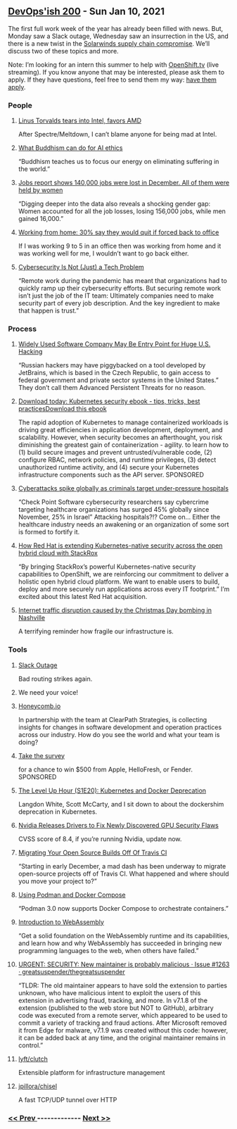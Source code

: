 ## [DevOps'ish 200](https://devopsish.com/200) - Sun Jan 10, 2021

The first full work week of the year has already been filled with news. But, Monday saw a Slack outage, Wednesday saw an insurrection in the US, and there is a new twist in the <a href="https://devopsish.com/solarwinds-supply-chain-compromise/">Solarwinds supply chain compromise</a>. We’ll discuss two of these topics and more.

Note: I’m looking for an intern this summer to help with <a href="https://OpenShift.tv">OpenShift.tv</a> (live streaming). If you know anyone that may be interested, please ask them to apply. If they have questions, feel free to send them my way: <a href="https://us-redhat.icims.com/jobs/83032/openshift.tv-associate-producer-internship/job">have them apply</a>.

### People

1. [Linus Torvalds tears into Intel, favors AMD](https://www.zdnet.com/article/linus-torvalds-tears-into-intel-favors-amd/)

    After Spectre/Meltdown, I can’t blame anyone for being mad at Intel.
1. [What Buddhism can do for AI ethics](https://www.technologyreview.com/2021/01/06/1015779/what-buddhism-can-do-ai-ethics/)

    “Buddhism teaches us to focus our energy on eliminating suffering in the world.”
1. [Jobs report shows 140,000 jobs were lost in December. All of them were held by women](https://www.cnn.com/2021/01/08/economy/women-job-losses-pandemic/index.html)

    “Digging deeper into the data also reveals a shocking gender gap: Women accounted for all the job losses, losing 156,000 jobs, while men gained 16,000.”
1. [Working from home: 30% say they would quit if forced back to office](https://www.usatoday.com/story/money/2021/01/05/jobs-home-29-professionals-would-quit-if-forced-go-back-office/4142830001/)

    If I was working 9 to 5 in an office then was working from home and it was working well for me, I wouldn’t want to go back either.
1. [Cybersecurity Is Not (Just) a Tech Problem](https://hbr.org/2021/01/cybersecurity-is-not-just-a-tech-problem)

    “Remote work during the pandemic has meant that organizations had to quickly ramp up their cybersecurity efforts. But securing remote work isn’t just the job of the IT team: Ultimately companies need to make security part of every job description. And the key ingredient to make that happen is trust.”
### Process

1. [Widely Used Software Company May Be Entry Point for Huge U.S. Hacking](https://www.nytimes.com/2021/01/06/us/politics/russia-cyber-hack.html)

    “Russian hackers may have piggybacked on a tool developed by JetBrains, which is based in the Czech Republic, to gain access to federal government and private sector systems in the United States.” They don’t call them Advanced Persistent Threats for no reason.
1. [Download today: Kubernetes security ebook - tips, tricks, best practicesDownload this ebook](https://security.stackrox.com/kubernetes-security-ebook-tips-tricks-best-practices.html?Source=DevOpsIsh&LSource=DevOpsIsh)

    The rapid adoption of Kubernetes to manage containerized workloads is driving great efficiencies in application development, deployment, and scalability. However, when security becomes an afterthought, you risk diminishing the greatest gain of containerization - agility.  to learn how to (1) build secure images and prevent untrusted/vulnerable code, (2) configure RBAC, network policies, and runtime privileges, (3) detect unauthorized runtime activity, and (4) secure your Kubernetes infrastructure components such as the API server. SPONSORED
1. [Cyberattacks spike globally as criminals target under-pressure hospitals](https://www.timesofisrael.com/cyberattacks-spike-globally-as-criminals-target-under-pressure-hospitals/)

    “Check Point Software cybersecurity researchers say cybercrime targeting healthcare organizations has surged 45% globally since November, 25% in Israel” Attacking hospitals?!? Come on… Either the healthcare industry needs an awakening or an organization of some sort is formed to fortify it.
1. [How Red Hat is extending Kubernetes-native security across the open hybrid cloud with StackRox](https://www.redhat.com/en/blog/how-red-hat-extending-kubernetes-native-security-across-open-hybrid-cloud-stackrox)

    “By bringing StackRox’s powerful Kubernetes-native security capabilities to OpenShift, we are reinforcing our commitment to deliver a holistic open hybrid cloud platform. We want to enable users to build, deploy and more securely run applications across every IT footprint.” I’m excited about this latest Red Hat acquisition.
1. [Internet traffic disruption caused by the Christmas Day bombing in Nashville](https://blog.cloudflare.com/internet-traffic-disruption-caused-by-the-christmas-day-bombing-in-nashville/)

    A terrifying reminder how fragile our infrastructure is.
### Tools

1. [Slack Outage](https://status.slack.com/2021-01/9ecc1bc75347b6d1)

    Bad routing strikes again.
1. []()

    We need your voice!
1. [Honeycomb.io](https://www.honeycomb.io/?&utm_source=devopsish&utm_medium=newsletter&utm_campaign=ad&utm_content=honeycomb-homepage-devopish)

    In partnership with the team at ClearPath Strategies,  is collecting insights for changes in software development and operation practices across our industry. How do you see the world and what your team is doing?
1. [Take the survey](https://clearpathstrategies.sjc1.qualtrics.com/jfe/form/SV_cMAECZ6jv5wmjrL?&utm_source=devopsish&utm_medium=newsletter&utm_campaign=ad&utm_keyword=&utm_content=software-production-excellence-survey-clearpath-devopsish&utm_adgroup=)

    for a chance to win $500 from Apple, HelloFresh, or Fender. SPONSORED
1. [The Level Up Hour (S1E20): Kubernetes and Docker Deprecation](https://www.twitch.tv/videos/863349828)

    Langdon White, Scott McCarty, and I sit down to about the dockershim deprecation in Kubernetes.
1. [Nvidia Releases Drivers to Fix Newly Discovered GPU Security Flaws](https://www.ign.com/articles/nvidia-releases-drivers-to-fix-newly-discovered-gpu-security-flaws)

    CVSS score of 8.4, if you’re running Nvidia, update now.
1. [Migrating Your Open Source Builds Off Of Travis CI](https://blog.earthly.dev/migrating-from-travis/)

    “Starting in early December, a mad dash has been underway to migrate open-source projects off of Travis CI. What happened and where should you move your project to?”
1. [Using Podman and Docker Compose](https://www.redhat.com/sysadmin/podman-docker-compose)

    “Podman 3.0 now supports Docker Compose to orchestrate containers.”
1. [Introduction to WebAssembly](https://www.edx.org/course/introduction-to-webassembly-runtime)

    “Get a solid foundation on the WebAssembly runtime and its capabilities, and learn how and why WebAssembly has succeeded in bringing new programming languages to the web, when others have failed.”
1. [URGENT: SECURITY: New maintainer is probably malicious · Issue #1263 · greatsuspender/thegreatsuspender](https://github.com/greatsuspender/thegreatsuspender/issues/1263)

    “TLDR: The old maintainer appears to have sold the extension to parties unknown, who have malicious intent to exploit the users of this extension in advertising fraud, tracking, and more. In v7.1.8 of the extension (published to the web store but NOT to GitHub), arbitrary code was executed from a remote server, which appeared to be used to commit a variety of tracking and fraud actions. After Microsoft removed it from Edge for malware, v7.1.9 was created without this code: however, it can be added back at any time, and the original maintainer remains in control.”
1. [lyft/clutch](https://github.com/lyft/clutch)

    Extensible platform for infrastructure management
1. [jpillora/chisel](https://github.com/jpillora/chisel)

    A fast TCP/UDP tunnel over HTTP

### [ << Prev ](devopsweekly-199.md) ------------- [ Next >> ](devopsweekly-201.md)